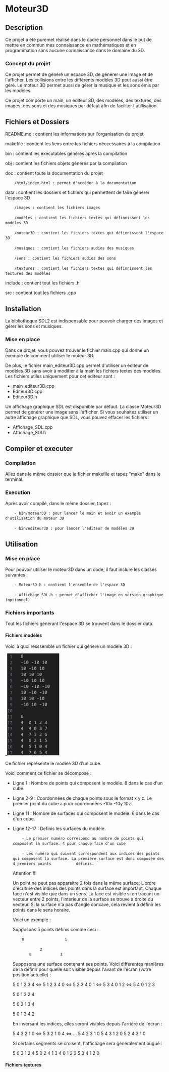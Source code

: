 # Moteur3D

## Description
Ce projet a été puremet réalisé dans le cadre personnel dans le but de mettre en commun mes connaissance en mathématiques et en programmation sans aucune connaissance dans le domaine du 3D.

### Concept du projet
Ce projet permet de généré un espace 3D, de générer une image et de l'afficher.
Les collisions entre les différents modèles 3D peut aussi ètre géré.
Le moteur 3D permet aussi de gérer la musique et les sons émis par les modèles.

Ce projet comporte un main, un éditeur 3D, des modèles, des textures, des images, des sons et des musiques par défaut afin de faciliter l'utillisation.

## Fichiers et Dossiers
README.md : contient les informations sur l'organisation du projet

makefile : contient les liens entre les fichiers néccessaires à la compilation

bin : contient les executables générés après la compilation

obj : contient les fichiers objets générés par la compilation

doc : contient toute la documentation du projet

        /html/index.html : permet d'accéder à la documentation

data : contient les dossiers et fichiers qui permettent de faire générer l'espace 3D

        /images : contient les fichiers images

        /modèles : contient les fichiers textes qui définnissent les modèles 3D

        /moteur3D : contient les fichiers textes qui définnissent l'espace 3D

        /musiques : contient les fichiers audios des musiques

        /sons : contient les fichiers audios des sons

        /textures : contient les fichiers textes qui définnissent les textures des modèles

include : contient tout les fichiers .h

src : contient tout les fichiers .cpp

## Installation
La bibliothèque SDL2 est indispensable pour pouvoir charger des images et gérer les sons et musiques.

### Mise en place
Dans ce projet, vous pouvez trouver le fichier main.cpp qui donne un exemple de 
comment utiliser le moteur 3D.

De plus, le fichier main_editeur3D.cpp permet d'utiliser un éditeur de modèles 3D 
sans avoir à modifier à la main les fichiers textes des modèles.
Les fichiers utiles uniquement pour cet éditeur sont :
- main_editeur3D.cpp
- Editeur3D.cpp
- Editeur3D.h

Un affichage graphique SDL est disponible par défaut.
La classe Moteur3D permet de générer une image sans l'afficher.
Si vous souhaitez utiliser un autre affichage graphique que SDL, vous 
pouvez effacer les fichiers :
- Affichage_SDL.cpp
- Affichage_SDl.h
        
## Compiler et executer
### Compilation
Allez dans le même dossier que le fichier makefile et tapez "make" dans le terminal.

### Execution
Après avoir compilé, dans le même dossier, tapez :

        - bin/moteur3D : pour lancer le main et avoir un exemple d'utilisation du moteur 3D

        - bin/editeur3D : pour lancer l'éditeur de modèles 3D

## Utilisation
### Mise en place
Pour pouvoir utiliser le moteur3D dans un code, il faut inclure les classes suivantes : 
        
        - Moteur3D.h : contient l'ensemble de l'espace 3D

        - Affichage_SDL.h : permet d'afficher l'image en version graphique (optionnel)

### Fichiers importants
Tout les fichiers générant l'espace 3D se trouvent dans le dossier data.

#### Fichiers modèles
Voici à quoi resssemble un fichier qui génere un modèle 3D :

_![Modèle de cube](https://github.com/NiCoutG/Moteur3D/blob/main/doc/ReadMe/modèle.png?raw=true)

Ce fichier représente le modèle 3D d'un cube.

Voici comment ce fichier se décompose :

- Ligne 1 : Nombre de points qui composent le modèle. 8 dans le cas d'un cube.
- Ligne 2-9 : Coordonnées de chaque points sous le format x y z. Le premier point du cube a pour coordonnées -10x -10y 10z.
- Ligne 11 : Nombre de surfaces qui composent le modèle. 6 dans le cas d'un cube.
- Ligne 12-17 : Definis les surfaces du modèle.
  
          - Le premier numéro correspond au nombre de points qui composent la surface. 4 pour chaque face d'un cube
  
          - Les numéro qui suivent correspondent aux indices des points qui composent la surface. La première surface est donc composée des 4 premiers points           définis.

  Attention !!!

  Un point ne peut pas apparaitre 2 fois dans la même surface;
  L'ordre d'écriture des indices des points dans la surface est important.
  Chaque face n'est visible que dans un sens.
  La face est visible si en tracant un vecteur entre 2 points, l'interieur de la surface se trouve à droite du vecteur.
  Si la surface n'a pas d'angle concave, cela revient à définir les points dans le sens horaire.

  Voici un exemple :

  Supposons 5 points définis comme ceci :

          0                  1

                  2
             4             3

  Supposons une surface contenant ses points.
  Voici différentes manières de la définir pour quelle soit visible depuis l'avant de l'écran (votre position actuelle) :

  5  0 1 2 3 4 <=> 5  1 2 3 4 0 <=> 5  2 3 4 0 1 <=> 5  3 4 0 1 2 <=> 5  4 0 1 2 3
  
  5  0 1 3 2 4
  
  5  0 2 1 3 4
  
  5  0 1 3 4 2

  En inversant les indices, elles seront visibles depuis l'arrière de l'écran :

  5  4 3 2 1 0 <=> 5  3 2 1 0 4 <=> ...
  5  4 2 3 1 0
  5  4 3 1 2 0
  5  2 4 3 1 0

  Si certains segments se croisent, l'affichage sera généralement bugué :

  5  0 3 1 2 4
  5  0 2 4 1 3
  4  0 1 2 3
  5  3 4 1 2 0

#### Fichiers textures
